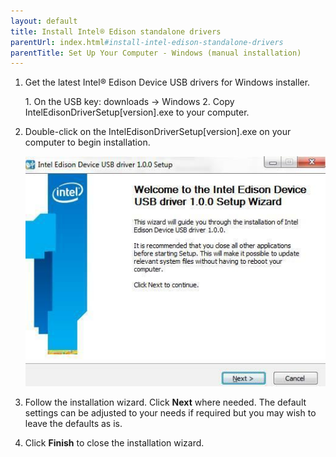 ```yaml
---
layout: default
title: Install Intel® Edison standalone drivers
parentUrl: index.html#install-intel-edison-standalone-drivers
parentTitle: Set Up Your Computer - Windows (manual installation)
---
```


1. Get the latest Intel® Edison Device USB drivers for Windows installer.

    <div class="callout goto" markdown="1">
    1. On the USB key: <span class="icon folder">downloads</span> → <span class="icon folder">Windows</span>
    2. Copy <span class="icon file">IntelEdisonDriverSetup[version].exe</span> to your computer.
    </div>

2. Double-click on the <span class="icon file">IntelEdisonDriverSetup[version].exe</span> on your computer to begin installation. 

    ![Intel® Edison USB drivers installer wizard](images/intel_edison_drivers-installer_wizard.jpg)

3. Follow the installation wizard. Click **Next** where needed. The default settings can be adjusted to your needs if required but you may wish to leave the defaults as is. 

4. Click **Finish** to close the installation wizard.
